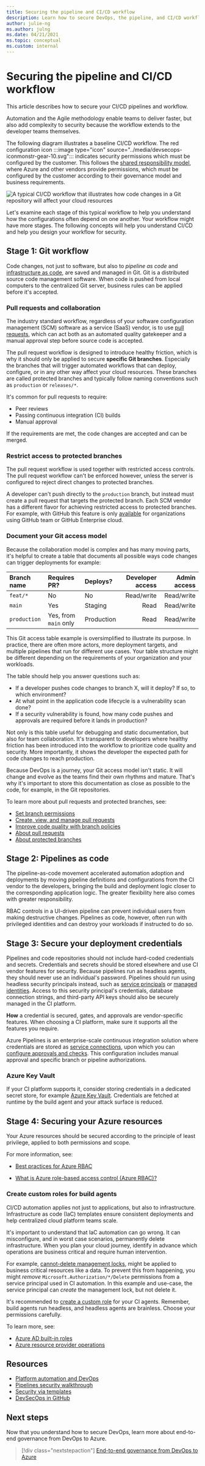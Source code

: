 ```yaml
---
title: Securing the pipeline and CI/CD workflow
description: Learn how to secure DevOps, the pipeline, and CI/CD workflow.
author: julie-ng
ms.author: julng
ms.date: 04/21/2021
ms.topic: conceptual
ms.custom: internal
---
```


# Securing the pipeline and CI/CD workflow

This article describes how to secure your CI/CD pipelines and workflow.

Automation and the Agile methodology enable teams to deliver faster, but also add complexity to security because the workflow extends to the developer teams themselves.

The following diagram illustrates a baseline CI/CD workflow. The red configuration icon :::image type="icon" source="../media/devsecops-iconmonstr-gear-10.svg"::: indicates security permissions which must be configured by the customer. This follows the [shared responsibility model](/azure/security/fundamentals/shared-responsibility), where Azure and other vendors provide permissions, which must be configured by the customer according to their governance model and business requirements.

![A typical CI/CD workflow that illustrates how code changes in a Git repository will affect your cloud resources](../media/devsecops-workflow.svg)

Let's examine each stage of this typical workflow to help you understand how the configurations often depend on one another. Your workflow might have more stages. The following concepts will help you understand CI/CD and help you design your workflow for security.

## Stage 1: Git workflow

Code changes, not just to software, but also to *pipeline as code* and [infrastructure as code](/devops/deliver/what-is-infrastructure-as-code), are saved and managed in Git. Git is a distributed source code management software. When code is pushed from local computers to the centralized Git server, business rules can be applied before it's accepted.

### Pull requests and collaboration

The industry standard workflow, regardless of your software configuration management (SCM) software as a service (SaaS) vendor, is to use [pull requests](/azure/devops/repos/git/pull-requests), which can act both as an automated quality gatekeeper and a manual approval step before source code is accepted.

The pull request workflow is designed to introduce healthy friction, which is why it should only be applied to secure **specific Git branches**. Especially the branches that will trigger automated workflows that can deploy, configure, or in any other way affect your cloud resources. These branches are called protected branches and typically follow naming conventions such as `production` or `releases/*`.

It's common for pull requests to require:

- Peer reviews
- Passing continuous integration (CI) builds
- Manual approval

If the requirements are met, the code changes are accepted and can be merged.

### Restrict access to protected branches

The pull request workflow is used together with restricted access controls. The pull request workflow can't be enforced however, unless the server is configured to reject direct changes to protected branches.

A developer can't push directly to the `production` branch, but instead must create a pull request that targets the protected branch. Each SCM vendor has a different flavor for achieving restricted access to protected branches. For example, with GitHub this feature is only [available](https://docs.github.com/en/github/administering-a-repository/defining-the-mergeability-of-pull-requests/about-protected-branches#restrict-who-can-push-to-matching-branches) for organizations using GitHub team or GitHub Enterprise cloud.

### Document your Git access model

Because the collaboration model is complex and has many moving parts, it's helpful to create a table that documents all possible ways code changes can trigger deployments for example:

| Branch name | Requires PR? | Deploys? | Developer access | Admin access |
|:--|:--|:--|--:|--:|
| `feat/*` | No | No | Read/write | Read/write |
| `main` | Yes | Staging | Read | Read/write |
| `production` | Yes, from `main` only | Production | Read | Read/write |

This Git access table example is oversimplified to illustrate its purpose. In practice, there are often more actors, more deployment targets, and multiple pipelines that run for different use cases. Your table structure might be different depending on the requirements of your organization and your workloads.

The table should help you answer questions such as:

- If a developer pushes code changes to branch X, will it deploy? If so, to which environment?
- At what point in the application code lifecycle is a vulnerability scan done?
- If a security vulnerability is found, how many code pushes and approvals are required before it lands in production?

Not only is this table useful for debugging and static documentation, but also for team collaboration. It's transparent to developers where healthy friction has been introduced into the workflow to prioritize code quality and security. More importantly, it shows the developer the expected path for code changes to reach production.

Because DevOps is a journey, your Git access model isn't static. It will change and evolve as the teams find their own rhythms and mature. That's why it's important to store this documentation as close as possible to the code, for example, in the Git repositories.

To learn more about pull requests and protected branches, see:

- [Set branch permissions](/azure/devops/repos/git/branch-permissions)
- [Create, view, and manage pull requests](/azure/devops/repos/git/pull-requests)
- [Improve code quality with branch policies](/azure/devops/repos/git/branch-policies)
- [About pull requests](https://docs.github.com/en/github/collaborating-with-issues-and-pull-requests/proposing-changes-to-your-work-with-pull-requests/about-pull-requests)
- [About protected branches](https://docs.github.com/en/github/administering-a-repository/defining-the-mergeability-of-pull-requests/about-protected-branches)

## Stage 2: Pipelines as code

The pipeline-as-code movement accelerated automation adoption and deployments by moving pipeline definitions and configurations from the CI vendor to the developers, bringing the build and deployment logic closer to the corresponding application logic. The greater flexibility here also comes with greater responsibility.

RBAC controls in a UI-driven pipeline can prevent individual users from making destructive changes. Pipelines as code, however, often run with privileged identities and can destroy your workloads if instructed to do so.

## Stage 3: Secure your deployment credentials

Pipelines and code repositories should not include hard-coded credentials and secrets. Credentials and secrets should be stored elsewhere and use CI vendor features for security. Because pipelines run as headless agents, they should never use an individual's password. Pipelines should run using headless security principals instead, such as [service principals](/azure/active-directory/develop/app-objects-and-service-principals) or [managed identities](/azure/active-directory/managed-identities-azure-resources/overview). Access to this security principal's credentials, database connection strings, and third-party API keys should also be securely managed in the CI platform.

**How** a credential is secured, gates, and approvals are vendor-specific features. When choosing a CI platform, make sure it supports all the features you require.

Azure Pipelines is an enterprise-scale continuous integration solution where credentials are stored as [service connections](/azure/devops/pipelines/library/service-endpoints?tabs=yaml), upon which you can [configure approvals and checks](/azure/devops/pipelines/process/approvals?tabs=check-pass). This configuration includes manual approval and specific branch or pipeline authorizations.

### Azure Key Vault

If your CI platform supports it, consider storing credentials in a dedicated secret store, for example [Azure Key Vault](https://azure.microsoft.com/services/key-vault/). Credentials are fetched at runtime by the build agent and your attack surface is reduced.

## Stage 4: Securing your Azure resources

Your Azure resources should be secured according to the principle of least privilege, applied to both permissions and scope.

For more information, see:

- [Best practices for Azure RBAC](/azure/role-based-access-control/best-practices)

- [What is Azure role-based access control (Azure RBAC)?](/azure/role-based-access-control/overview)

### Create custom roles for build agents

CI/CD automation applies not just to applications, but also to infrastructure. Infrastructure as code (IaC) templates ensure consistent deployments and help centralized cloud platform teams scale.

It's important to understand that IaC automation can go wrong. It can misconfigure, and in worst case scenarios, permanently delete infrastructure. When you plan your cloud journey, identify in advance which operations are business critical and require human intervention.

For example, [cannot-delete management locks](/azure/azure-resource-manager/management/lock-resources), might be applied to business critical resources like a data. To prevent this from happening, you might *remove* `Microsoft.Authorization/*/Delete` permissions from a service principal used in CI automation. In this example and use-case, the service principal can *create* the management lock, but not delete it.

It's recommended to [create a custom role](/azure/role-based-access-control/custom-roles) for your CI agents. Remember, build agents run headless, and headless agents are brainless. Choose your permissions carefully.

To learn more, see:

- [Azure AD built-in roles](/azure/active-directory/roles/permissions-reference)
- [Azure resource provider operations](/azure/role-based-access-control/resource-provider-operations)

## Resources

- [Platform automation and DevOps](../../ready/landing-zone/design-area/platform-automation-devops.md)
- [Pipelines security walkthrough](/azure/devops/pipelines/security/overview)
- [Security via templates](/azure/devops/pipelines/security/templates)
- [DevSecOps in GitHub](/azure/architecture/solution-ideas/articles/devsecops-in-github)

## Next steps

Now that you understand how to secure DevOps, learn more about end-to-end governance from DevOps to Azure.

> [!div class="nextstepaction"]
> [End-to-end governance from DevOps to Azure](./end-to-end-governance.md)
